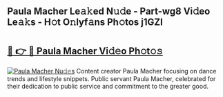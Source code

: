 ## Paula Macher Le𝚊𝚔ed N𝚞𝚍e - Part-wg8 Vi𝚍eo Le𝚊𝚔s - H𝚘t O𝚗lyf𝚊ns Ph𝚘tos j1GZI

# <h2><a href="http://hf05fvz.feru.top/?c=Paula+Macher">🔗 👉 🔴 Paula Macher Vi𝚍𝚎o Ph𝚘t𝚘𝚜</a></h2>

[![Paula Macher Nu𝚍𝚎s](https://i.imgur.com/0TWrTi3.gif)](http://hf05fvz.feru.top/?c=Paula+Macher)
Content creator Paula Macher focusing on dance trends and lifestyle snippets. Public servant Paula Macher, celebrated for their dedication to public service and commitment to the greater good. 
